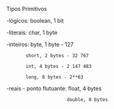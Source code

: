 Tipos Primitivos

-lógicos: boolean, 1 bit

-literais: char, 1 byte

-inteiros: byte, 1 byte - 127

           short, 2 bytes - 32 767

           int, 4 bytes - 2 147 483

           long, 8 bytes - 2**63

-reais - ponto flutuante: float, 4 bytes

                          double, 8 bytes